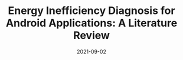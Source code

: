 ---
title: "Energy Inefficiency Diagnosis for Android Applications: A Literature Review"
authors: 
- uxia Sun
- Jiefeng Fang
- Yanjia Chen
- Yepang Liu
- Zhao Chen
- Song Guo
- Xinkai Chen
- Ziyuan Tan

date: "2021-09-02"
doi: "10.1007/s11704-021-0532-4"

# Publication type.
# 1 = Conference paper; 2 = Journal article;
# 3 = Preprint Paper; 4 = Report; 5 = Book; 6 = Book section;
# 7 = Thesis; 8 = Patent
publication_types: ["2"]

# Publication name and optional abbreviated publication name.
publication: "*Frontiers of Computer Science*"
# publication_short: 

# url_pdf: https://ieeexplore.ieee.org/abstract/document/9366901
# url_code: ''
# url_dataset: ''
# url_poster: ''
# url_project: ''
# url_slides: ''
# url_video: ''

---